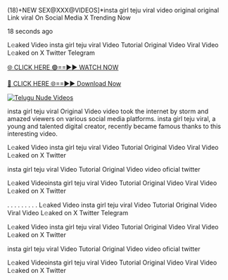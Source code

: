 (18)+NEW SEX@XXX@VIDEOS]*insta girl teju viral video original original Link viral On Social Media X Trending Now

18 seconds ago

L𝚎aked Video insta girl teju viral Video Tutorial Original Video Viral Video L𝚎aked on X Twitter Telegram

[🌐 CLICK HERE 🟢==►► WATCH NOW](https://macqueen-enjoy-your-night.blogspot.com/2024/12/github.html)

[🔴 CLICK HERE 🌐==►► Download Now](https://macqueen-enjoy-your-night.blogspot.com/2024/12/github.html)

[![Telugu Nude Videos](https://i.imgur.com/dJHk4Zq.gif)](https://macqueen-enjoy-your-night.blogspot.com/2024/12/github.html)

insta girl teju viral Original Video video took the internet by storm and amazed viewers on various social media platforms. insta girl teju viral, a young and talented digital creator, recently became famous thanks to this interesting video.

L𝚎aked Video insta girl teju viral Video Tutorial Original Video Viral Video L𝚎aked on X Twitter

insta girl teju viral Video Tutorial Original Video video oficial twitter

L𝚎aked Videoinsta girl teju viral Video Tutorial Original Video Viral Video L𝚎aked on X Twitter

. . . . . . . . . L𝚎aked Video insta girl teju viral Video Tutorial Original Video Viral Video L𝚎aked on X Twitter Telegram

L𝚎aked Video insta girl teju viral Video Tutorial Original Video Viral Video L𝚎aked on X Twitter

insta girl teju viral Video Tutorial Original Video video oficial twitter

L𝚎aked Videoinsta girl teju viral Video Tutorial Original Video Viral Video L𝚎aked on X Twitter